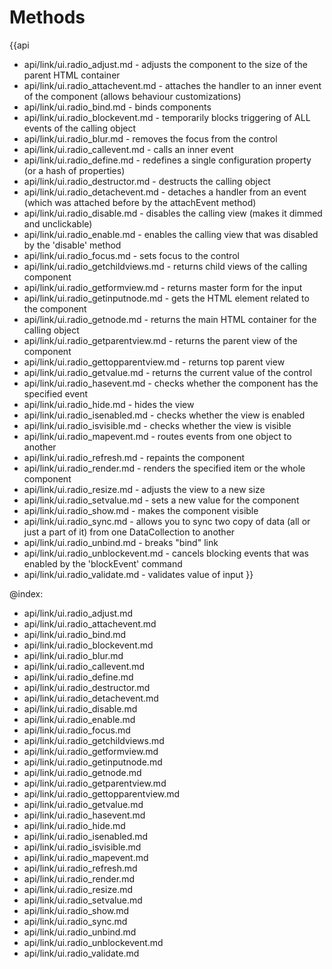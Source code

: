 Methods
=======

{{api
- api/link/ui.radio_adjust.md - adjusts the component to the size of the parent HTML container
- api/link/ui.radio_attachevent.md - attaches the handler to an inner event of the component (allows behaviour customizations)
- api/link/ui.radio_bind.md - binds components
- api/link/ui.radio_blockevent.md - temporarily blocks triggering of ALL events of the calling object
- api/link/ui.radio_blur.md - removes the focus from the control
- api/link/ui.radio_callevent.md - calls an inner event
- api/link/ui.radio_define.md - redefines a single configuration property (or a hash of properties)
- api/link/ui.radio_destructor.md - destructs the calling object
- api/link/ui.radio_detachevent.md - detaches a handler from an event (which was attached before by the attachEvent method)
- api/link/ui.radio_disable.md - disables the calling view (makes it dimmed and unclickable)
- api/link/ui.radio_enable.md - enables the calling view that was disabled by the 'disable' method
- api/link/ui.radio_focus.md - sets focus to the control
- api/link/ui.radio_getchildviews.md - returns child views of the calling component
- api/link/ui.radio_getformview.md - returns master form for the input
- api/link/ui.radio_getinputnode.md - gets the HTML element related to the component
- api/link/ui.radio_getnode.md - returns the main HTML container for the calling object
- api/link/ui.radio_getparentview.md - returns the parent view of the component
- api/link/ui.radio_gettopparentview.md - returns top parent view
- api/link/ui.radio_getvalue.md - returns the current value of the control
- api/link/ui.radio_hasevent.md - checks whether the component has the specified event
- api/link/ui.radio_hide.md - hides the view
- api/link/ui.radio_isenabled.md - checks whether the view is enabled
- api/link/ui.radio_isvisible.md - checks whether the view is visible
- api/link/ui.radio_mapevent.md - routes events from one object to another
- api/link/ui.radio_refresh.md - repaints the component
- api/link/ui.radio_render.md - renders the specified item or the whole component
- api/link/ui.radio_resize.md - adjusts the view to a new size
- api/link/ui.radio_setvalue.md - sets a new value for the component
- api/link/ui.radio_show.md - makes the component visible
- api/link/ui.radio_sync.md - allows you to sync two copy of data (all or just a part of it) from one DataCollection to another
- api/link/ui.radio_unbind.md - breaks "bind" link
- api/link/ui.radio_unblockevent.md - cancels blocking events that was enabled by the 'blockEvent' command
- api/link/ui.radio_validate.md - validates value of input
}}

@index:
- api/link/ui.radio_adjust.md
- api/link/ui.radio_attachevent.md
- api/link/ui.radio_bind.md
- api/link/ui.radio_blockevent.md
- api/link/ui.radio_blur.md
- api/link/ui.radio_callevent.md
- api/link/ui.radio_define.md
- api/link/ui.radio_destructor.md
- api/link/ui.radio_detachevent.md
- api/link/ui.radio_disable.md
- api/link/ui.radio_enable.md
- api/link/ui.radio_focus.md
- api/link/ui.radio_getchildviews.md
- api/link/ui.radio_getformview.md
- api/link/ui.radio_getinputnode.md
- api/link/ui.radio_getnode.md
- api/link/ui.radio_getparentview.md
- api/link/ui.radio_gettopparentview.md
- api/link/ui.radio_getvalue.md
- api/link/ui.radio_hasevent.md
- api/link/ui.radio_hide.md
- api/link/ui.radio_isenabled.md
- api/link/ui.radio_isvisible.md
- api/link/ui.radio_mapevent.md
- api/link/ui.radio_refresh.md
- api/link/ui.radio_render.md
- api/link/ui.radio_resize.md
- api/link/ui.radio_setvalue.md
- api/link/ui.radio_show.md
- api/link/ui.radio_sync.md
- api/link/ui.radio_unbind.md
- api/link/ui.radio_unblockevent.md
- api/link/ui.radio_validate.md


